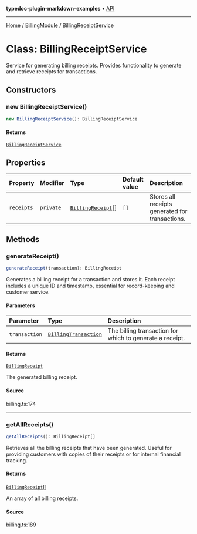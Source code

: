 **typedoc-plugin-markdown-examples** • [API](../../README.md)

***

[Home](../../README.md) / [BillingModule](../README.md) / BillingReceiptService

# Class: BillingReceiptService

Service for generating billing receipts.
Provides functionality to generate and retrieve receipts for transactions.

## Constructors

### new BillingReceiptService()

```ts
new BillingReceiptService(): BillingReceiptService
```

#### Returns

[`BillingReceiptService`](BillingReceiptService.md)

## Properties

| Property | Modifier | Type | Default value | Description |
| :------ | :------ | :------ | :------ | :------ |
| `receipts` | `private` | [`BillingReceipt`](../interfaces/BillingReceipt.md)[] | `[]` | Stores all receipts generated for transactions. |

## Methods

### generateReceipt()

```ts
generateReceipt(transaction): BillingReceipt
```

Generates a billing receipt for a transaction and stores it.
Each receipt includes a unique ID and timestamp, essential for record-keeping and customer service.

#### Parameters

| Parameter | Type | Description |
| :------ | :------ | :------ |
| `transaction` | [`BillingTransaction`](../interfaces/BillingTransaction.md) | The billing transaction for which to generate a receipt. |

#### Returns

[`BillingReceipt`](../interfaces/BillingReceipt.md)

The generated billing receipt.

#### Source

billing.ts:174

***

### getAllReceipts()

```ts
getAllReceipts(): BillingReceipt[]
```

Retrieves all the billing receipts that have been generated.
Useful for providing customers with copies of their receipts or for internal financial tracking.

#### Returns

[`BillingReceipt`](../interfaces/BillingReceipt.md)[]

An array of all billing receipts.

#### Source

billing.ts:189
